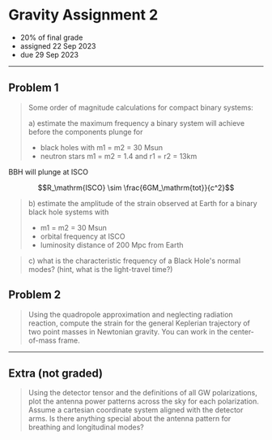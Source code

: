 # Gravity Assignment 2

  * 20% of final grade
  * assigned 22 Sep 2023
  * due 29 Sep 2023

---

## Problem 1

> Some order of magnitude calculations for compact binary systems:
> 
> a) estimate the maximum frequency a binary system will achieve before the components plunge for
> 
>  - black holes with m1 = m2 = 30 Msun
>  - neutron stars m1 = m2 = 1.4 and r1 = r2 = 13km

BBH will plunge at ISCO

```math
R_\mathrm{ISCO} \sim \frac{6GM_\mathrm{tot}}{c^2}
```


> b) estimate the amplitude of the strain observed at Earth for a binary black hole systems with
> 
>   - m1 = m2 = 30 Msun
>   - orbital frequency at ISCO
>   - luminosity distance of 200 Mpc from Earth

> c) what is the characteristic frequency of a Black Hole's normal modes? (hint, what is the light-travel time?)

## Problem 2

> Using the quadropole approximation and neglecting radiation reaction, compute the strain for the general Keplerian trajectory of two point masses in Newtonian gravity. You can work in the center-of-mass frame.

---

## Extra (not graded)

> Using the detector tensor and the definitions of all GW polarizations, plot the antenna power patterns across the sky for each polarization. Assume a cartesian coordinate system aligned with the detector arms. Is there anything special about the antenna pattern for breathing and longitudinal modes?
